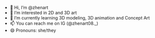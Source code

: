 - 👋 Hi, I’m @zhenart
- 👀 I’m interested in 2D and 3D art 
- 🌱 I’m currently learning 3D modeling, 3D animation and Concept Art
- 📫 You can reach me on IG (@zhenart08._)
- 😄 Pronouns: she/they

<!---
zhenart/zhenart is a ✨ special ✨ repository because its `README.md` (this file) appears on your GitHub profile.
You can click the Preview link to take a look at your changes.
--->
